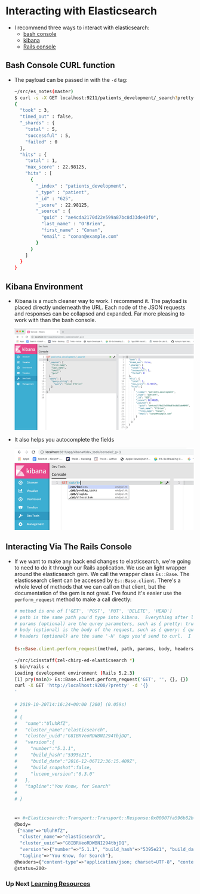 # Interacting with Elasticsearch
- I recommend three ways to interact with elasticsearch:
  - [bash console](#bash-console-curl-function)
  - [kibana](#kibana-environment)
  - [Rails console](#interacting-via-the-rails-console)

## Bash Console CURL function
  - The payload can be passed in with the `-d` tag:

    ```bash
    ~/src/es_notes(master)
    $ curl -s -X GET localhost:9211/patients_development/_search?pretty -d "{ \"_source\": [\"first_name\", \"last_name\", \"email\", \"guid\"], \"query\": { \"query_string\": { \"query\": \"Conan O'Brien\" } } }"
    {
      "took" : 3,
      "timed_out" : false,
      "_shards" : {
        "total" : 5,
        "successful" : 5,
        "failed" : 0
      },
      "hits" : {
        "total" : 1,
        "max_score" : 22.98125,
        "hits" : [
          {
            "_index" : "patients_development",
            "_type" : "patient",
            "_id" : "625",
            "_score" : 22.98125,
            "_source" : {
              "guid" : "ae4cda2170d22e599a87bc8d33de40f0",
              "last_name" : "O'Brien",
              "first_name" : "Conan",
              "email" : "conan@example.com"
            }
          }
        ]
      }
    }
    ```

## Kibana Environment

  - Kibana is a much cleaner way to work.  I recommend it.  The payload is placed directly underneath the URL.  Each node of the JSON requests and responses can be collapsed and expanded.  Far more pleasing to work with than the bash console.

    ![pass payload into kibana, see results on the right of screen](../images/use_kibana_for_queries.gif)

  - It also helps you autocomplete the fields

    ![_cat indices autocomplete](../images/kibana-autocomplete-1.gif)

## Interacting Via The Rails Console

  - If we want to make any back end changes to elasticsearch, we're going to need to do it through our Rails application.  We use an light wrapper around the elasticsearch gem.  We call the wrapper class `Es::Base`.  The elasticsearch client can be accessed by `Es::Base.client`.  There's a whole level of methods that we can call on that client, but the documentation of the gem is not great.  I've found it's easier use the `perform_request` method to make a call directly:

    ```rb
    # method is one of ['GET', 'POST', 'PUT', 'DELETE', 'HEAD']
    # path is the same path you'd type into kibana.  Everything after localhost:9211/ and before the question mark in curl
    # params (optional) are the qurey parameters, such as { pretty: true }
    # body (optional) is the body of the request, such as { query: { query_string: { query: "Conan' O'Brien" } } }
    # headers (optional) are the same '-H' tags you'd send to curl.  I haven't needed them yet.

    Es::Base.client.perform_request(method, path, params, body, headers)
    ```

     ```sh
    ~/src/icisstaff(zel-chirp-ed-elasticsearch *)
    $ bin/rails c
    Loading development environment (Rails 5.2.3)
    [1] pry(main)> Es::Base.client.perform_request('GET', '', {}, {})
    curl -X GET 'http://localhost:9200/?pretty' -d '{}
    '

    # 2019-10-20T14:16:24+00:00 [200] (0.059s)
    #
    # {
    #   "name":"UluhRfZ",
    #   "cluster_name":"elasticsearch",
    #   "cluster_uuid":"G8IBRVeoRDWBNI294tbjDQ",
    #   "version":{
    #     "number":"5.1.1",
    #     "build_hash":"5395e21",
    #     "build_date":"2016-12-06T12:36:15.409Z",
    #     "build_snapshot":false,
    #     "lucene_version":"6.3.0"
    #   },
    #   "tagline":"You Know, for Search"
    #
    # }


    => #<Elasticsearch::Transport::Transport::Response:0x00007fa596b82b60
     @body=
      {"name"=>"UluhRfZ",
       "cluster_name"=>"elasticsearch",
       "cluster_uuid"=>"G8IBRVeoRDWBNI294tbjDQ",
       "version"=>{"number"=>"5.1.1", "build_hash"=>"5395e21", "build_date"=>"2016-12-06T12:36:15.409Z", "build_snapshot"=>false, "lucene_version"=>"6.3.0"},
       "tagline"=>"You Know, for Search"},
     @headers={"content-type"=>"application/json; charset=UTF-8", "content-encoding"=>"gzip", "transfer-encoding"=>"chunked"},
     @status=200>
    ```

### Up Next [Learning Resources](resources.md)
